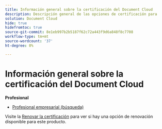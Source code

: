 ```yaml
---
title: Información general sobre la certificación del Document Cloud
description: Descripción general de las opciones de certificación para Adobe Document Cloud
solution: Document Cloud
hide: true
hidefromtoc: true
source-git-commit: 8e1eb997b2b5187f62c72a443f9d6a848f8c7708
workflow-type: tm+mt
source-wordcount: '37'
ht-degree: 0%

---
```


# Información general sobre la certificación del Document Cloud

**Profesional**

* [Profesional empresarial (búsqueda)](/help/certifications/adc/adc-professional.md) <!--AD0-??-->

Visite la [Renovar la certificación](/help/certifications/renew.md) para ver si hay una opción de renovación disponible para este producto.

